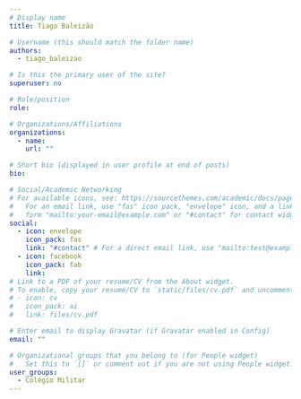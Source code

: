 ```yaml
---
# Display name
title: Tiago Baleizão 

# Username (this should match the folder name)
authors:
  - tiago_baleizao

# Is this the primary user of the site?
superuser: no

# Role/position
role:

# Organizations/Affiliations
organizations:
  - name: 
    url: ""

# Short bio (displayed in user profile at end of posts)
bio:

# Social/Academic Networking
# For available icons, see: https://sourcethemes.com/academic/docs/page-builder/#icons
#   For an email link, use "fas" icon pack, "envelope" icon, and a link in the
#   form "mailto:your-email@example.com" or "#contact" for contact widget.
social:
  - icon: envelope
    icon_pack: fas
    link: "#contact" # For a direct email link, use "mailto:test@example.org".
  - icon: facebook
    icon_pack: fab
    link:
# Link to a PDF of your resume/CV from the About widget.
# To enable, copy your resume/CV to `static/files/cv.pdf` and uncomment the lines below.
# - icon: cv
#   icon_pack: ai
#   link: files/cv.pdf

# Enter email to display Gravatar (if Gravatar enabled in Config)
email: ""

# Organizational groups that you belong to (for People widget)
#   Set this to `[]` or comment out if you are not using People widget.
user_groups:
  - Colégio Militar
---
```

